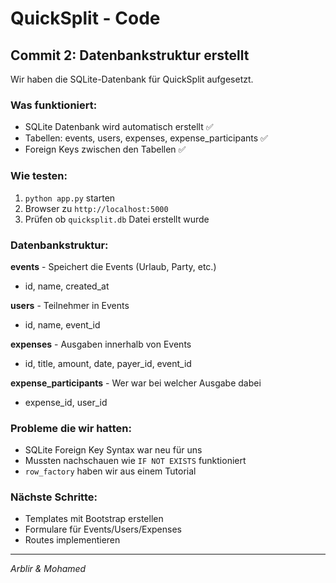 # QuickSplit - Code

## Commit 2: Datenbankstruktur erstellt

Wir haben die SQLite-Datenbank für QuickSplit aufgesetzt.

### Was funktioniert:

- SQLite Datenbank wird automatisch erstellt ✅
- Tabellen: events, users, expenses, expense_participants ✅
- Foreign Keys zwischen den Tabellen ✅

### Wie testen:

1. `python app.py` starten
2. Browser zu `http://localhost:5000` 
3. Prüfen ob `quicksplit.db` Datei erstellt wurde

### Datenbankstruktur:

**events** - Speichert die Events (Urlaub, Party, etc.)
- id, name, created_at

**users** - Teilnehmer in Events  
- id, name, event_id

**expenses** - Ausgaben innerhalb von Events
- id, title, amount, date, payer_id, event_id

**expense_participants** - Wer war bei welcher Ausgabe dabei
- expense_id, user_id

### Probleme die wir hatten:

- SQLite Foreign Key Syntax war neu für uns
- Mussten nachschauen wie `IF NOT EXISTS` funktioniert
- `row_factory` haben wir aus einem Tutorial

### Nächste Schritte:

- Templates mit Bootstrap erstellen
- Formulare für Events/Users/Expenses
- Routes implementieren

---
*Arblir & Mohamed* 